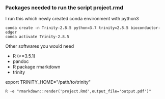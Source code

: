 ### Packages needed to run the script project.rmd  
I run this which newly created conda environment with python3
```
conda create -n Trinity-2.8.5 python=3.7 trinity=2.8.5 bioconductor-edger
conda activate Trinity-2.8.5
```
Other softwares you would need
- R  (>=3.5.1)
- pandoc  
- R package rmarkdown  
- trinity

export TRINITY_HOME="/path/to/trinity"

```
R -e "rmarkdown::render('project.Rmd',output_file='output.pdf')"
```
